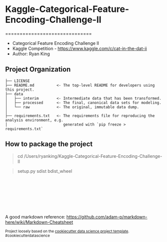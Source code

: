 
# Kaggle-Categorical-Feature-Encoding-Challenge-II
==============================

* Categorical Feature Encoding Challenge II
* Kaggle Competition - https://www.kaggle.com/c/cat-in-the-dat-ii
* Author: Ryan King

Project Organization
------------

    ├── LICENSE
    ├── README.md          <- The top-level README for developers using this project.
    ├── data
    │   ├── interim        <- Intermediate data that has been transformed.
    │   ├── processed      <- The final, canonical data sets for modeling.
    │   └── raw            <- The original, immutable data dump.
    │
    ├── requirements.txt   <- The requirements file for reproducing the analysis environment, e.g.
    │                         generated with `pip freeze > requirements.txt`

How to package the project
------------
> cd /Users/ryanking/Kaggle-Categorical-Feature-Encoding-Challenge-II

> setup.py sdist bdist_wheel

<br>
<br>
<br>
<br>
<br>
<br>

A good markdown reference:
https://github.com/adam-p/markdown-here/wiki/Markdown-Cheatsheet

<p><small>Project loosely based on the <a target="_blank" href="https://drivendata.github.io/cookiecutter-data-science/">cookiecutter data science project template</a>. #cookiecutterdatascience</small></p>
